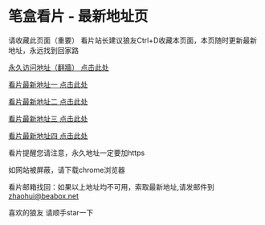 # 笔盒看片 - 最新地址页

请收藏此页面（重要）
看片站长建议狼友Ctrl+D收藏本页面，本页随时更新最新地址，永远找到回家路

[永久访问地址（翻牆） 点击此处](https://beabox.net/)

[看片最新地址一 点击此处](https://bhd0q3g0j7.shop)

[看片最新地址二 点击此处](https://bhz4m3t2s0.shop)

[看片最新地址三 点击此处](https://bhl4v0u4o3d1.shop)

[看片最新地址四 点击此处](https://bhf2t6d0j0j4.shop)

看片提醒您请注意，永久地址一定要加https

如网站被屏蔽，请下载chrome浏览器

看片邮箱找回：如果以上地址均不可用，索取最新地址,请发邮件到 zhaohui@beabox.net

喜欢的狼友 请顺手star一下